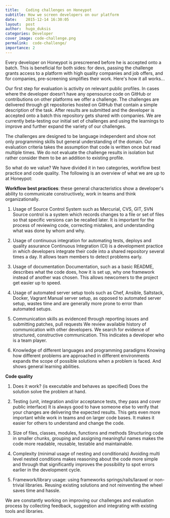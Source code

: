 ```yaml
---
title:   Coding challenges on Honeypot
subtitle: How we screen developers on our platform
date:    2015-12-14 16:30:05
layout:  post
author:  hugo_duksis
categories: Developer
cover_image: code-challenge.png
permalink:  code-challenge/
importance: 2
---
```



Every developer on Honeypot is prescreened before he is accepted onto a batch. This is beneficial for both sides: for devs, passing the challenge grants access to a platform with high quality companies and job offers, and for companies,
pre-screening simplifies their work. Here's how it all works...

<!--more--> 


Our first step for evaluation is activity on relevant public profiles. In cases where the developer doesn’t
have any opensource code on GitHub or contributions on other platforms we offer a challenge.
The challenges are delivered through git repositories hosted on GitHub that contain a simple description of the task.
After results are submitted and the developer is accepted onto a batch this repository gets
shared with companies. We are currently beta-testing our initial set of challenges and using the
learnings to improve and further expand the variety of our challenges.


The challenges are designed to be language independent and show not only programming skills
but general understanding of the domain.
Our evaluation criteria takes the assumption that code is written once but read multiple
times. We do not evaluate the challenge results in isolation but rather consider them
to be an addition to existing profile.

So what do we value? We have divided it in two categories, workflow best practice and code quality.
The following is an overview of what we are up to at Honeypot:


**Workflow best practices**: these general characteristics show a developer's ability
to communicate constructively, work in teams and think organizationally.


 1. Usage of Source Control System such as Mercurial, CVS, GIT, SVN
Source control is a system which records changes to a file or set of files
so that specific versions can be recalled later. It is important for the process of reviewing code,
correcting mistakes, and understanding what was done by whom and why.

 2. Usage of continuous integration for automating tests, deploys and quality assurance
Continuous Integration (CI) is a development practice in which developers
integrate their code into a shared repository several times a day. It allows team members
to detect problems early.

 3. Usage of documentation
Documentation, such as a basic README, describes what the code does,
how it is set up, why one framework instead of another was chosen. This allows newcomers
to the project get easier up to speed.

 4. Usage of automated server setup tools such as Chef, Ansible, Saltstack, Docker, Vagrant
Manual server setup, as opposed to automated server setup, wastes time and
are generally more prone to error than automated setups.

 5. Communication skills as evidenced through reporting issues and submitting patches, pull requests
We review available history of communication with other developers.
We search for evidence of structured, constructive communication. This indicates a developer
who is a team player.

 6. Knowledge of different languages and programming paradigms
Knowing how different problems are approached in different environments
expands the scope of possible solutions when a problem is faced. And shows general learning
abilities.


 **Code quality**

 1. Does it work? (is executable and behaves as specified)
Does the solution solve the problem at hand.

 2. Testing (unit, integration and/or acceptance tests, they pass and cover public interface)
It is always good to have someone else to verify that your changes are delivering the expected
results. This gets even more important while work in teams and on larger code bases.
It makes it easier for others to understand and change the code.

 3. Size of files, classes, modules, functions and methods
Structuring code in smaller chunks, grouping and assigning meaningful names makes the code
more readable, reusable, testable and maintainable.

 4. Complexity (minimal usage of nesting and conditionals)
Avoiding multi level nested conditions makes reasoning about the code more simple and through
that significantly improves the possibility to spot errors earlier in the development cycle.

 5. Framework/library usage: using frameworks springs/rails/laravel or non-trivial libraries.
Reusing existing solutions and not reinventing the wheel saves time and hassle.


We are constantly working on improving our challenges and evaluation process by collecting feedback,
suggestion and integrating with existing tools and libraries.


